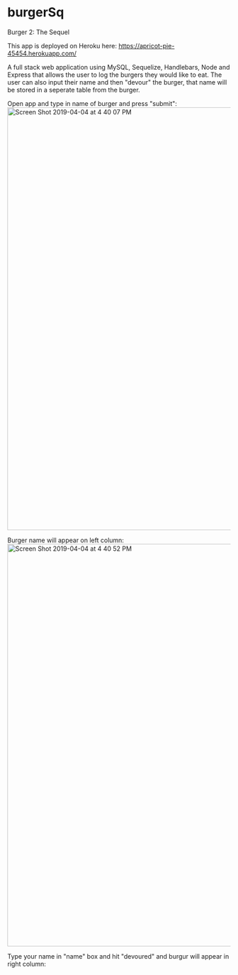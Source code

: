 # burgerSq
Burger 2: The Sequel

This app is deployed on Heroku here: https://apricot-pie-45454.herokuapp.com/

A full stack web application using MySQL, Sequelize, Handlebars, Node and Express that allows the user to log the burgers they would like to eat.  The user can also input their name and then "devour" the burger, that name will be stored in a seperate table from the burger.


Open app and type in name of burger and press "submit":
<img width="952" alt="Screen Shot 2019-04-04 at 4 40 07 PM" src="https://user-images.githubusercontent.com/42286091/55587858-563a8800-56fa-11e9-9e6f-b4ceb430d1e6.png">

Burger name will appear on left column:
<img width="906" alt="Screen Shot 2019-04-04 at 4 40 52 PM" src="https://user-images.githubusercontent.com/42286091/55588187-1fb13d00-56fb-11e9-958d-81e9913a6241.png">

Type your name in "name" box and hit "devoured" and burgur will appear in right column:
